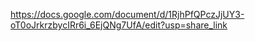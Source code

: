 https://docs.google.com/document/d/1RjhPfQPczJjUY3-oT0oJrkrzbycIRr6i_6EjQNg7UfA/edit?usp=share_link
